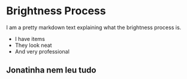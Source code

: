 # Brightness Process

I am a pretty markdown text explaining what the brightness process is.

* I have items
* They look neat
* And very professional

## Jonatinha nem leu tudo

